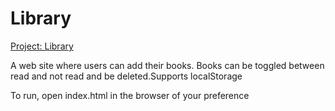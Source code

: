 # Library
<a href="https://www.theodinproject.com/paths/full-stack-ruby-on-rails/courses/javascript/lessons/library">Project: Library</a>

<p>A web site where users can add their books. Books can be toggled between read and not read and be deleted.Supports localStorage</p>

<p>To run, open index.html in the browser of your preference</p>
